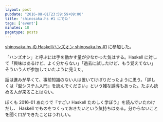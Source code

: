 ```yaml
---
layout: post
pubdate: "2016-08-01T23:59:59+09:00"
title: 'shinosaka.hs #1 にでた'
tags: ['event']
minutes: 10
pagetype: posts
---
```

[shinosaka.hs の Haskellハンズオン shinosaka.hs #1](https://shinosaka-hs.doorkeeper.jp/events/48441) に参加した。

「ハンズオン」と呼ぶには手を動かす量が少なかった気はする。Haskell に対して「興味はあるけど、よく分からない」「過去に試したけど、もう覚えてない」そういう人が参加していたように見えた。

話は進みが早くて、事前知識のない人は置いてけぼりだったように思う。「詳しくは『型システム入門』を読んでください」という雑な誘導もあった。たぶん読める人が来ることはない。

ぼくも 2016-01 あたりで『すごい Haskell たのしく学ぼう』を読んでいたわけだし、 Haskell でものをつくっておきたいという気持ちはある。分からないことを聞く口ができたことはうれしい。

